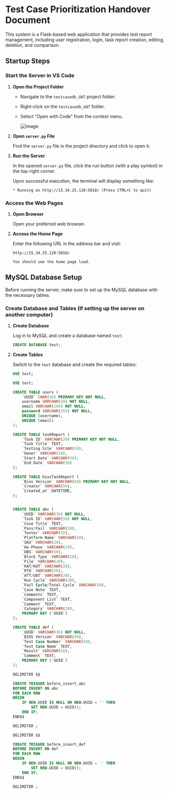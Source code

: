 # Test Case Prioritization Handover Document
This system is a Flask-based web application that provides test report management, including user registration, login, task report creation, editing, deletion, and comparison.

## Startup Steps

### Start the Server in VS Code

1. **Open the Project Folder**

   - Navigate to the `testcasedb_UAT` project folder.
   - Right-click on the `testcasedb_UAT` folder.
   - Select "Open with Code" from the context menu.
     
		![image](https://github.com/A854949/TestCasePrioritization/assets/82749575/a77f9895-1aed-4c10-acde-577bb1f5b4eb)

2. **Open `server.py` File**

   Find the `server.py` file in the project directory and click to open it.

3. **Run the Server**

   In the opened `server.py` file, click the run button (with a play symbol) in the top-right corner.

   Upon successful execution, the terminal will display something like:
   ```plaintext
   * Running on http://15.34.25.120:5010/ (Press CTRL+C to quit)

### Access the Web Pages

1. **Open Browser**

   Open your preferred web browser.

2. **Access the Home Page**

   Enter the following URL in the address bar and visit:

   ```plaintext
   http://15.34.25.120:5010/

   You should see the home page load.

## MySQL Database Setup

Before running the server, make sure to set up the MySQL database with the necessary tables.

### Create Database and Tables (If setting up the server on another computer)

1. **Create Database**

   Log in to MySQL and create a database named `test`:
   ```sql
   CREATE DATABASE test;

2. **Create Tables**

   Switch to the `test` database and create the required tables:

   ```sql
   USE test;

   USE test;

   CREATE TABLE users (
       `UUID` CHAR(36) PRIMARY KEY NOT NULL,
       username VARCHAR(50) NOT NULL,
       email VARCHAR(100) NOT NULL,
       password VARCHAR(255) NOT NULL,
       UNIQUE (username),
       UNIQUE (email)
   );

   CREATE TABLE taskReport (
       `Task ID` VARCHAR(20) PRIMARY KEY NOT NULL,
       `Task Title` TEXT,
       `Testing Site` VARCHAR(50),
       `Owner` VARCHAR(20),
       `Start Date` VARCHAR(50),
       `End Date` VARCHAR(50)
   );

   CREATE TABLE biosTaskReport (
       `Bios Version` VARCHAR(50) PRIMARY KEY NOT NULL,
       `Creator` VARCHAR(50),
       `Created_at` DATETIME,
   );

   
   CREATE TABLE abc (
       `UUID` VARCHAR(36) NOT NULL,
       `Task ID` VARCHAR(50) NOT NULL,
       `Case Title` TEXT,
       `Pass/Fail` VARCHAR(20),
       `Tester` VARCHAR(20),
       `Platform Name` VARCHAR(20),
       `SKU` VARCHAR(20),
       `Hw Phase` VARCHAR(20),
       `OBS` VARCHAR(50),
       `Block Type` VARCHAR(20),
       `File` VARCHAR(20),
       `KAT/KUT` VARCHAR(20),
       `RTA` VARCHAR(20),
       `ATT/UAT` VARCHAR(20),
       `Run Cycle` VARCHAR(20),
       `Fail Cycle/Total Cycle` VARCHAR(50),
       `Case Note` TEXT,
       `Comments` TEXT,
       `Component List` TEXT,
       `Comment` TEXT,
       `Category` VARCHAR(20),
       PRIMARY KEY (`UUID`)
   );

   CREATE TABLE def (
       `UUID` VARCHAR(36) NOT NULL,
       `BIOS Version` VARCHAR(50),
       `Test Case Number` VARCHAR(50),
       `Test Case Name` TEXT,
       `Result` VARCHAR(50),
       `Comment` TEXT,
       PRIMARY KEY (`UUID`)
   );

   DELIMITER $$

   CREATE TRIGGER before_insert_abc
   BEFORE INSERT ON abc
   FOR EACH ROW
   BEGIN
       IF NEW.UUID IS NULL OR NEW.UUID = '' THEN
           SET NEW.UUID = UUID();
       END IF;
   END$$

   DELIMITER ;
   
   DELIMITER $$

   CREATE TRIGGER before_insert_def
   BEFORE INSERT ON def
   FOR EACH ROW
   BEGIN
       IF NEW.UUID IS NULL OR NEW.UUID = '' THEN
           SET NEW.UUID = UUID();
       END IF;
   END$$

   DELIMITER ;
